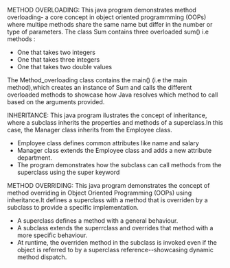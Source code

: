 METHOD OVERLOADING:
This java program demonstrates method overloading- a core concept in object oriented programmming (OOPs) where multipe methods share the same name but differ in the number or type of parameters.
The class Sum contains three overloaded sum() i.e methods :
  * One that takes two integers 
  * One that takes three integers 
  * One that takes two double values
    
The Method_overloading class contains the main() (i.e the main method),which creates an instance of Sum and calls the different overloaded methods to showcase how Java resolves which method to call based on the arguments provided.  

INHERITANCE:
This java program ilustrates the concept of inheritance, where a subclass inherits the properties and methods of a superclass.In this case, the Manager class inherits from the Employee class.
 * Employee class defines common attributes like name and salary
 * Manager class extends the Employee class and adds a new attribute department.
 * The program demonstrates how the subclass can call methods from the superclass using the super keyword

METHOD OVERRIDING:
This java program demonstrates the concept of method overriding in Object Oriented Programming (OOPs) using inheritance.It defines a superclass with a method that is overriden by a subclass to provide a specific implementation.
 * A superclass defines a method with a general behaviour.
 * A subclass extends the superrclass and overrides that method with a more specific behaviour.
 * At runtime, the overriden method in the subclass is invoked even if the object is referred to      by a superclass reference--showcasing dynamic method dispatch. 
